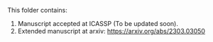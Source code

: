This folder contains:
1. Manuscript accepted at ICASSP (To be updated soon).
2. Extended manuscript at arxiv: https://arxiv.org/abs/2303.03050
